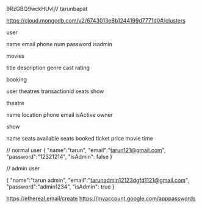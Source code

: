 9RzGBQ9wckHUvljV
tarunbapat

https://cloud.mongodb.com/v2/6743013e8b1244199d7771d0#/clusters

user

name
email
phone num
password
isadmin

movies

title
description
genre
cast
rating

booking

user
theatres
transactionid
seats
show

theatre

name
location
phone
email
isActive
owner

show

name
seats available
seats booked
ticket price
movie
time

// normal user
{
"name":"tarun",
"email":"tarun121@gmail.com",
"password":"12321214",
"isAdmin": false
}

// admin user

{
"name":"tarun admin",
"email":"tarunadmin12123dgfd1121@gmail.com",
"password":"admin1234",
"isAdmin": true
}

https://ethereal.email/create
https://myaccount.google.com/apppasswords
